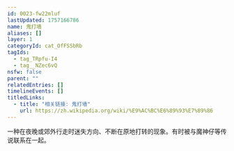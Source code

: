 ```yaml
---
id: 0023-fw22mluf
lastUpdated: 1757166786
name: 鬼打墙
aliases: []
layer: 1
categoryId: cat_OfFSSbRb
tagIds:
  - tag_TRpfu-I4
  - tag__NZec6vQ
nsfw: false
parent: ""
relatedEntries: []
timelineEvents: []
titledLinks:
  - title: "相关链接: 鬼打墙"
    url: https://zh.wikipedia.org/wiki/%E9%AC%BC%E6%89%93%E7%89%86
---
```


一种在夜晚或郊外行走时迷失方向、不断在原地打转的现象。有时被与魔神仔等传说联系在一起。